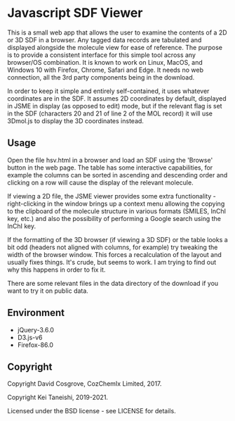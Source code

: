 # Javascript SDF Viewer

This is a small web app that allows the user to examine the contents of
a 2D or 3D SDF in a browser.  Any tagged data records are tabulated
and displayed alongside the molecule view for ease of reference. The
purpose is to provide a consistent interface for this simple tool
across any browser/OS combination.  It is known to work on Linux,
MacOS, and Windows 10 with Firefox, Chrome, Safari and Edge.  It needs
no web connection, all the 3rd party components being in the download.

In order to keep it simple and entirely self-contained, it uses
whatever coordinates are in the SDF.  It assumes 2D coordinates by
default, displayed in JSME in display (as opposed to edit) mode, but
if the relevant flag is set in the SDF (characters 20 and 21 of line 2
of the MOL record) it will use 3Dmol.js to display the 3D coordinates
instead.

## Usage

Open the file hsv.html in a browser and load an SDF using the
'Browse' button in the web page.  The table has some interactive
capabilities, for example the columns can be sorted in ascending and
descending order and clicking on a row will cause the display of the
relevant molecule.

If viewing a 2D file, the JSME viewer provides some extra
functionality - right-clicking in the window brings up a context menu
allowing the copying to the clipboard of the molecule structure in
various formats (SMILES, InChI key, etc.) and also the possibility of
performing a Google search using the InChI key.

If the formatting of the 3D browser (if viewing a 3D SDF) or the table
looks a bit odd (headers not aligned with columns, for example) try
tweaking the width of the browser window. This forces a recalculation
of the layout and usually fixes things.  It's crude, but seems to
work. I am trying to find out why this happens in order to fix it.

There are some relevant files in the data directory of the
download if you want to try it on public data.

## Environment

- jQuery-3.6.0
- D3.js-v6 
- Firefox-86.0

## Copyright

Copyright David Cosgrove, CozChemIx Limited, 2017.

Copyright Kei Taneishi, 2019-2021.

Licensed under the BSD license - see LICENSE for details.
